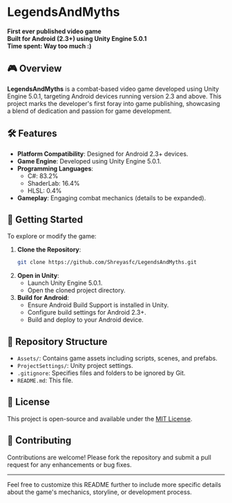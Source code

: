 # LegendsAndMyths

**First ever published video game**  
**Built for Android (2.3+) using Unity Engine 5.0.1**  
**Time spent: Way too much :)**

## 🎮 Overview

**LegendsAndMyths** is a combat-based video game developed using Unity Engine 5.0.1, targeting Android devices running version 2.3 and above. This project marks the developer's first foray into game publishing, showcasing a blend of dedication and passion for game development.

## 🛠️ Features

- **Platform Compatibility**: Designed for Android 2.3+ devices.
- **Game Engine**: Developed using Unity Engine 5.0.1.
- **Programming Languages**:
  - C#: 83.2%
  - ShaderLab: 16.4%
  - HLSL: 0.4%
- **Gameplay**: Engaging combat mechanics (details to be expanded).

## 🚀 Getting Started

To explore or modify the game:

1. **Clone the Repository**:
   ```bash
   git clone https://github.com/Shreyasfc/LegendsAndMyths.git
   ```
2. **Open in Unity**:
   - Launch Unity Engine 5.0.1.
   - Open the cloned project directory.
3. **Build for Android**:
   - Ensure Android Build Support is installed in Unity.
   - Configure build settings for Android 2.3+.
   - Build and deploy to your Android device.

## 📁 Repository Structure

- `Assets/`: Contains game assets including scripts, scenes, and prefabs.
- `ProjectSettings/`: Unity project settings.
- `.gitignore`: Specifies files and folders to be ignored by Git.
- `README.md`: This file.

## 📄 License

This project is open-source and available under the [MIT License](LICENSE).

## 🤝 Contributing

Contributions are welcome! Please fork the repository and submit a pull request for any enhancements or bug fixes.

---

Feel free to customize this README further to include more specific details about the game's mechanics, storyline, or development process. 

